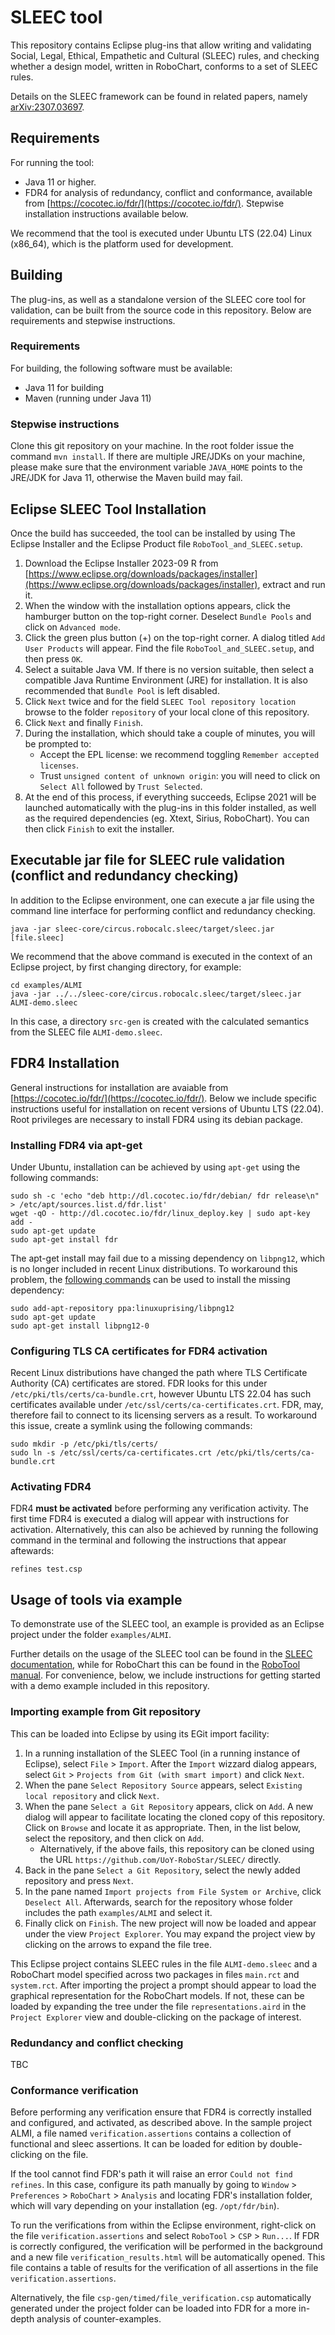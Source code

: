 # SLEEC tool
This repository contains Eclipse plug-ins that allow writing and validating
Social, Legal, Ethical, Empathetic and Cultural (SLEEC) rules, and checking whether
a design model, written in RoboChart, conforms to a set of SLEEC rules.

Details on the SLEEC framework can be found in related papers, namely 
[arXiv:2307.03697](https://arxiv.org/abs/2307.03697).

## Requirements
For running the tool:

* Java 11 or higher.
* FDR4 for analysis of redundancy, conflict and conformance, available from [https://cocotec.io/fdr/](https://cocotec.io/fdr/).
  Stepwise installation instructions available below.

We recommend that the tool is executed under Ubuntu LTS (22.04) Linux (x86_64), 
which is the platform used for development.

## Building
The plug-ins, as well as a standalone version of the SLEEC core tool for validation, can be built 
from the source code in this repository. Below are requirements and stepwise instructions.

### Requirements
For building, the following software must be available:

* Java 11 for building
* Maven (running under Java 11)

### Stepwise instructions
Clone this git repository on your machine. In the root folder issue the command `mvn install`.
If there are multiple JRE/JDKs on your machine, please make sure that the environment variable
`JAVA_HOME` points to the JRE/JDK for Java 11, otherwise the Maven build may fail.

## Eclipse SLEEC Tool Installation
Once the build has succeeded, the tool can be installed by using The Eclipse 
Installer and the Eclipse Product file `RoboTool_and_SLEEC.setup`.

1. Download the Eclipse Installer 2023-09 R from [https://www.eclipse.org/downloads/packages/installer](https://www.eclipse.org/downloads/packages/installer), extract and run it.
2. When the window with the installation options appears, click the hamburger button on the top-right corner.
   Deselect `Bundle Pools` and click on `Advanced mode`.
4. Click the green plus button (+) on the top-right corner. A dialog titled
   `Add User Products` will appear. Find the file `RoboTool_and_SLEEC.setup`,
   and then press `OK`.
3. Select a suitable Java VM. If there is no version suitable, then select a
   compatible Java Runtime Environment (JRE) for installation. It is also
   recommended that `Bundle Pool` is left disabled.
5. Click `Next` twice and for the field `SLEEC Tool repository location` browse
   to the folder `repository` of your local clone of this repository.
7. Click `Next` and finally `Finish`.
8. During the installation, which should take a couple of minutes, you will be
   prompted to:
   * Accept the EPL license: we recommend toggling `Remember accepted licenses`.
   * Trust `unsigned content of unknown origin`: you will need to click on
    `Select All` followed by `Trust Selected`.
9. At the end of this process, if everything succeeds, Eclipse 2021 will be
   launched automatically with the plug-ins in this folder installed, as well
   as the required dependencies (eg. Xtext, Sirius, RoboChart). You can then
   click `Finish` to exit the installer.

## Executable jar file for SLEEC rule validation (conflict and redundancy checking)
In addition to the Eclipse environment, one can execute a jar file using the command
line interface for performing conflict and redundancy checking.
```
java -jar sleec-core/circus.robocalc.sleec/target/sleec.jar [file.sleec]
```
We recommend that the above command is executed in the context of an Eclipse project,
by first changing directory, for example:
```
cd examples/ALMI
java -jar ../../sleec-core/circus.robocalc.sleec/target/sleec.jar ALMI-demo.sleec
```
In this case, a directory `src-gen` is created with the calculated semantics from 
the SLEEC file `ALMI-demo.sleec`.

## FDR4 Installation
General instructions for installation are avaiable from [https://cocotec.io/fdr/](https://cocotec.io/fdr/).
Below we include specific instructions useful for installation on recent versions of Ubuntu LTS (22.04).
Root privileges are necessary to install FDR4 using its debian package.

### Installing FDR4 via apt-get
Under Ubuntu, installation can be achieved by using `apt-get` using the following commands:
```
sudo sh -c 'echo "deb http://dl.cocotec.io/fdr/debian/ fdr release\n" > /etc/apt/sources.list.d/fdr.list'
wget -qO - http://dl.cocotec.io/fdr/linux_deploy.key | sudo apt-key add -
sudo apt-get update
sudo apt-get install fdr
```
The apt-get install may fail due to a missing dependency on `libpng12`, which is no longer included in
recent Linux distributions. To workaround this problem, the [following commands](https://www.linuxuprising.com/2018/05/fix-libpng12-0-missing-in-ubuntu-1804.html) can be used to install
the missing dependency:
```
sudo add-apt-repository ppa:linuxuprising/libpng12
sudo apt-get update
sudo apt-get install libpng12-0
```

### Configuring TLS CA certificates for FDR4 activation
Recent Linux distributions have changed the path where TLS Certificate Authority (CA) certificates are stored.
FDR looks for this under `/etc/pki/tls/certs/ca-bundle.crt`, however Ubuntu LTS 22.04 has such certificates
available under `/etc/ssl/certs/ca-certificates.crt`. FDR, may, therefore fail to connect to its licensing
servers as a result. To workaround this issue, create a symlink using the following commands:
```
sudo mkdir -p /etc/pki/tls/certs/
sudo ln -s /etc/ssl/certs/ca-certificates.crt /etc/pki/tls/certs/ca-bundle.crt
```

### Activating FDR4
FDR4 **must be activated** before performing any verification activity. The first time FDR4 is executed a dialog
will appear with instructions for activation. Alternatively, this can also be achieved by running the following
command in the terminal and following the instructions that appear aftewards:
```
refines test.csp
```

## Usage of tools via example
To demonstrate use of the SLEEC tool, an example is provided as an Eclipse project under the folder `examples/ALMI`.

Further details on the usage of the SLEEC tool can be found in the [SLEEC documentation](https://sleec-project.github.io/documentation.html), while for RoboChart this can be found in the 
[RoboTool manual](https://robostar.cs.york.ac.uk/publications/techreports/reports/robotool-manual.pdf). 
For convenience, below, we include instructions for getting started with a demo example included in this repository.

### Importing example from Git repository
This can be loaded into Eclipse by using its EGit import facility:

1. In a running installation of the SLEEC Tool (in a running instance of Eclipse), select `File` > `Import`. After
   the `Import` wizzard dialog appears, select `Git` > `Projects from Git (with smart import)` and click `Next`.
2. When the pane `Select Repository Source` appears, select `Existing local repository` and click `Next`.
3. When the pane `Select a Git Repository` appears, click on `Add`. A new dialog will appear to facilitate
   locating the cloned copy of this repository. Click on `Browse` and locate it as appropriate. Then, in
   the list below, select the repository, and then click on `Add`.
   * Alternatively, if the above fails, this repository can be cloned using the URL
   `https://github.com/UoY-RoboStar/SLEEC/` directly.
5. Back in the pane `Select a Git Repository`, select the newly added repository and press `Next`.
6. In the pane named `Import projects from File System or Archive`, click `Deselect All`. Afterwards,
   search for the repository whose folder includes the path `examples/ALMI` and select it.
7. Finally click on `Finish`. The new project will now be loaded and appear under the view `Project Explorer`.
   You may expand the project view by clicking on the arrows to expand the file tree.

This Eclipse project contains SLEEC rules in the file `ALMI-demo.sleec` and a RoboChart model specified across
two packages in files `main.rct` and `system.rct`. After importing the project a prompt should appear to load
the graphical representation for the RoboChart models. If not, these can be loaded by expanding the tree under
the file `representations.aird` in the `Project Explorer` view and double-clicking on the package of interest.

### Redundancy and conflict checking
TBC

### Conformance verification
Before performing any verification ensure that FDR4 is correctly installed and configured, and activated, 
as described above. In the sample project ALMI, a file named `verification.assertions` contains a collection
of functional and sleec assertions. It can be loaded for edition by double-clicking on the file.

If the tool cannot find FDR's path it will raise an error `Could not find refines`. In this case, configure
its path manually by going to `Window` > `Preferences` > `RoboChart` > `Analysis` and locating FDR's installation
folder, which will vary depending on your installation (eg. `/opt/fdr/bin`).

To run the verifications from within the Eclipse environment, right-click on the file `verification.assertions`
and select `RoboTool` > `CSP` > `Run...`. If FDR is correctly configured, the verification will be performed
in the background and a new file `verification_results.html` will be automatically opened. This file contains
a table of results for the verification of all assertions in the file `verification.assertions`.

Alternatively, the file `csp-gen/timed/file_verification.csp` automatically generated under the project folder
can be loaded into FDR for a more in-depth analysis of counter-examples.

